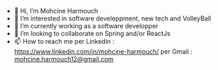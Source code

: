 - 👋 Hi, I’m Mohcine Harmouch
- 👀 I’m interested in software develeppment, new tech and VolleyBall
- 🌱 I’m currently working as a software developper 
- 💞️ I’m looking to collaborate on Spring and/or ReactJs
- 📫 How to reach me 
per Linkedin : https://www.linkedin.com/in/mohcine-harmouch/
per Gmail : mohcine.harmouch12@gmail.com

<!---
moharm/moharm is a ✨ special ✨ repository because its `README.md` (this file) appears on your GitHub profile.
You can click the Preview link to take a look at your changes.
--->
